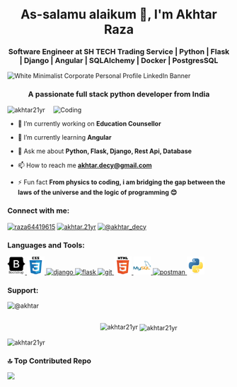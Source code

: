 <h1 align="center">As-salamu alaikum 👋, I'm Akhtar Raza</h1>
<h3 align="center">Software Engineer at SH TECH Trading Service | Python | Flask | Django | Angular | SQLAlchemy | Docker | PostgresSQL </h3>

![White Minimalist Corporate Personal Profile LinkedIn Banner](https://user-images.githubusercontent.com/90236635/232446433-d5540fa2-fe28-4bb8-b929-cdb51fe61336.gif)


<h3 align="center">A passionate full stack python developer from India</h3>

<img align="right" alt="Coding" width="400" src="https://media.tenor.com/rePDfDWO3XoAAAAd/hacking.gif">

<p align="left"> <img src="https://komarev.com/ghpvc/?username=akhtar21yr&label=Profile%20views&color=0e75b6&style=flat" alt="akhtar21yr" /> </p>

- 🔭 I’m currently working on **Education Counsellor**

- 🌱 I’m currently learning **Angular**

- 💬 Ask me about **Python, Flask, Django, Rest Api, Database**

- 📫 How to reach me **akhtar.decy@gmail.com**

- ⚡ Fun fact **From physics to coding, i am bridging the gap between the laws of the universe and the logic of programming 😊**

<h3 align="left">Connect with me:</h3>
<p align="left">
<a href="https://twitter.com/raza64419615" target="blank"><img align="center" src="https://raw.githubusercontent.com/rahuldkjain/github-profile-readme-generator/master/src/images/icons/Social/twitter.svg" alt="raza64419615" height="30" width="40" /></a>
<a href="https://instagram.com/akhtar.21yr" target="blank"><img align="center" src="https://raw.githubusercontent.com/rahuldkjain/github-profile-readme-generator/master/src/images/icons/Social/instagram.svg" alt="akhtar.21yr" height="30" width="40" /></a>
<a href="https://www.hackerrank.com/@akhtar_decy" target="blank"><img align="center" src="https://raw.githubusercontent.com/rahuldkjain/github-profile-readme-generator/master/src/images/icons/Social/hackerrank.svg" alt="@akhtar_decy" height="30" width="40" /></a>
</p>

<h3 align="left">Languages and Tools:</h3>
<p align="left"> <a href="https://getbootstrap.com" target="_blank" rel="noreferrer"> <img src="https://raw.githubusercontent.com/devicons/devicon/master/icons/bootstrap/bootstrap-plain-wordmark.svg" alt="bootstrap" width="40" height="40"/> </a> <a href="https://www.w3schools.com/css/" target="_blank" rel="noreferrer"> <img src="https://raw.githubusercontent.com/devicons/devicon/master/icons/css3/css3-original-wordmark.svg" alt="css3" width="40" height="40"/> </a> <a href="https://www.djangoproject.com/" target="_blank" rel="noreferrer"> <img src="https://cdn.worldvectorlogo.com/logos/django.svg" alt="django" width="40" height="40"/> </a> <a href="https://flask.palletsprojects.com/" target="_blank" rel="noreferrer"> <img src="https://www.vectorlogo.zone/logos/pocoo_flask/pocoo_flask-icon.svg" alt="flask" width="40" height="40"/> </a> <a href="https://git-scm.com/" target="_blank" rel="noreferrer"> <img src="https://www.vectorlogo.zone/logos/git-scm/git-scm-icon.svg" alt="git" width="40" height="40"/> </a> <a href="https://www.w3.org/html/" target="_blank" rel="noreferrer"> <img src="https://raw.githubusercontent.com/devicons/devicon/master/icons/html5/html5-original-wordmark.svg" alt="html5" width="40" height="40"/> </a> <a href="https://www.mysql.com/" target="_blank" rel="noreferrer"> <img src="https://raw.githubusercontent.com/devicons/devicon/master/icons/mysql/mysql-original-wordmark.svg" alt="mysql" width="40" height="40"/> </a> <a href="https://postman.com" target="_blank" rel="noreferrer"> <img src="https://www.vectorlogo.zone/logos/getpostman/getpostman-icon.svg" alt="postman" width="40" height="40"/> </a> <a href="https://www.python.org" target="_blank" rel="noreferrer"> <img src="https://raw.githubusercontent.com/devicons/devicon/master/icons/python/python-original.svg" alt="python" width="40" height="40"/> </a> </p>

<h3 align="left">Support:</h3>
<p><a href="https://www.buymeacoffee.com/@akhtar"> <img align="left" src="https://cdn.buymeacoffee.com/buttons/v2/default-yellow.png" height="50" width="210" alt="@akhtar" /></a></p><br><br>

<p><img align="left" src="https://github-readme-stats.vercel.app/api/top-langs?username=akhtar21yr&show_icons=true&locale=en&layout=compact" alt="akhtar21yr" /></p>

<p>&nbsp;<img align="center" src="https://github-readme-stats.vercel.app/api?username=akhtar21yr&show_icons=true&locale=en" alt="akhtar21yr" /></p>

<p><img align="center" src="https://github-readme-streak-stats.herokuapp.com/?user=akhtar21yr&" alt="akhtar21yr" /></p>

### 🔝 Top Contributed Repo
![](https://github-contributor-stats.vercel.app/api?username=akhtar21yr&limit=5&theme=flat&combine_all_yearly_contributions=true)
